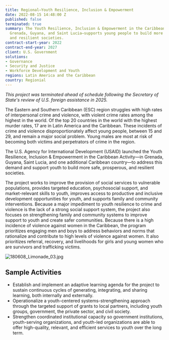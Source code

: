 ```yaml
---
title: Regional—Youth Resilience, Inclusion & Empowerment
date: 2022-08-15 14:48:00 Z
published: false
terminated: true
summary: The Youth Resilience, Inclusion & Empowerment in the Caribbean Activity—in
  Grenada, Guyana, and Saint Lucia—supports young people to build more safe, prosperous,
  and resilient societies.
contract-start-year: 2022
contract-end-year: 2027
client: U.S. Government
solutions:
- Governance
- Security and Justice
- Workforce Development and Youth
regions: Latin America and the Caribbean
country: Regionial
---
```


<aside><em>This project was terminated ahead of schedule following the Secretary of State's review of U.S. foreign assistance in 2025.</em></aside>

The Eastern and Southern Caribbean (ESC) region struggles with high rates of interpersonal crime and violence, with violent crime rates among the highest in the world. Of the top 20 countries in the world with the highest murder rates, 17 are in Latin America and the Caribbean. These incidents of crime and violence disproportionately affect young people, between 15 and 29, and remain a major social problem. Young males are most at risk of becoming both victims and perpetrators of crime in the region.

The U.S. Agency for International Development (USAID) launched the Youth Resilience, Inclusion & Empowerment in the Caribbean Activity—in Grenada, Guyana, Saint Lucia, and one additional Caribbean country—to address this demand and support youth to build more safe, prosperous, and resilient societies.

The project works to improve the provision of social services to vulnerable populations, provides targeted education, psychosocial support, and market-relevant skills to youth, improves access to productive and inclusive development opportunities for youth, and supports family and community interventions. Because a major impediment to youth resilience to crime and violence is the lack of a strong social support system, the project also focuses on strengthening family and community systems to improve support to youth and create safer communities. Because there is a high incidence of violence against women in the Caribbean, the program prioritizes engaging men and boys to address behaviors and norms that rationalize and contribute to high levels of violence against women. It also prioritizes referral, recovery, and livelihoods for girls and young women who are survivors and trafficking victims.

![180608_Limonade_03.jpg](/uploads/180608_Limonade_03.jpg)

## Sample Activities

* Establish and implement an adaptive learning agenda for the project to sustain continuous cycles of generating, integrating, and sharing learning, both internally and externally.
* Operationalize a youth-centered systems-strengthening approach through the targeted support of grants to local partners, including youth groups, government, the private sector, and civil society.
* Strengthen coordinated institutional capacity so government institutions, youth-serving organizations, and youth-led organizations are able to offer high-quality, relevant, and efficient services to youth over the long term.
